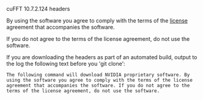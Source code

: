 cuFFT 10.7.2.124 headers

By using the software you agree to comply with the terms of the [license](https://gitlab.com/nvidia/headers/cuda/cufft/-/blob/main/LICENSE) agreement 
that accompanies the software. 

If you do not agree to the terms of the license agreement, do not use the software.

If you are downloading the headers as part of an automated build, output to the log the following text before you 'git clone':

`The following command will download NVIDIA proprietary software. By using the software you agree to comply with the terms of the license agreement that accompanies the software. If you do not agree to the terms of the license agreement, do not use the software.`
